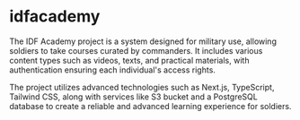 # idfacademy
The IDF Academy project is a system designed for military use, allowing soldiers to take courses curated by commanders. It includes various content types such as videos, texts, and practical materials, with authentication ensuring each individual's access rights.

The project utilizes advanced technologies such as Next.js, TypeScript, Tailwind CSS, along with services like S3 bucket and a PostgreSQL database to create a reliable and advanced learning experience for soldiers.
